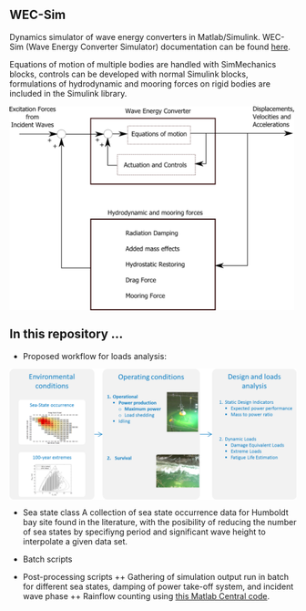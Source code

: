 ## WEC-Sim
Dynamics simulator of wave energy converters in Matlab/Simulink. WEC-Sim (Wave Energy Converter Simulator) documentation can be found [here](http://wec-sim.github.io/WEC-Sim).

Equations of motion of multiple bodies are handled with SimMechanics blocks, controls can be developed with normal Simulink blocks, formulations of hydrodynamic and mooring forces on rigid bodies are included in the Simulink library. 

<a href="https://raw.githubusercontent.com/brauliobarahona/WEC-Sim-1/master/wecsim_smaller.png"><img src="https://raw.githubusercontent.com/brauliobarahona/WEC-Sim-1/master/wecsim_smaller.png" align="center" width="500"></a>


## In this repository ...
+ Proposed workflow for loads analysis:

<a href='https://raw.githubusercontent.com/brauliobarahona/WEC-Sim-1/master/loads_analysis_workflow.png'><img src="https://raw.githubusercontent.com/brauliobarahona/WEC-Sim-1/master/loads_analysis_workflow.png" align="center" width="550"></a>

+ Sea state class
A collection of sea state occurrence data for Humboldt bay site found in the literature, with the posibility of reducing the number of sea states by specifiyng period and significant wave height to interpolate a given data set.

+ Batch scripts

+ Post-processing scripts
++ Gathering of simulation output run in batch for different sea states, damping of power take-off system, and incident wave phase
++ Rainflow counting using [this Matlab Central code](http://www.mathworks.com/matlabcentral/fileexchange/3026-rainflow-counting-algorithm).

